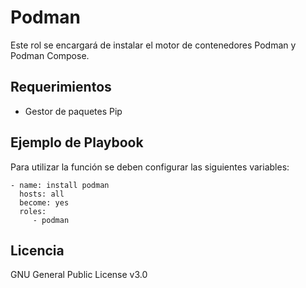 Podman
======

Este rol se encargará de instalar el motor de contenedores Podman y Podman Compose.

Requerimientos
--------------

- Gestor de paquetes Pip

Ejemplo de Playbook
-------------------

Para utilizar la función se deben configurar las siguientes variables:

    - name: install podman
      hosts: all
      become: yes
      roles: 
         - podman

Licencia
--------

GNU General Public License v3.0
